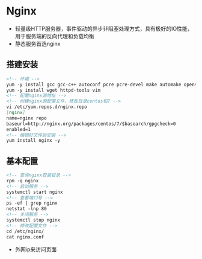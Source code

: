 # Nginx
- 轻量级HTTP服务器，事件驱动的异步非阻塞处理方式，具有极好的IO性能，用于服务端的反向代理和负载均衡
- 静态服务首选nginx

## 搭建安装
```md
<!-- 环境 -->
yum -y install gcc gcc-c++ autoconf pcre pcre-devel make automake openssl openssl-devel
yum -y install wget httpd-tools vim
<!-- 配置nginx源地址 -->
<!-- 创建nginx源配置文件，修改目录centos和7 -->
vi /etc/yum.repos.d/nginx.repo
[nginx]
name=nginx repo
baseurl=http://nginx.org/packages/centos/7/$basearch/gpgcheck=0
enabled=1
<!-- 编辑好文件后安装 -->
yum install nginx -y
```

## 基本配置
```md
<!-- 查询nginx安装目录 -->
rpm -q nginx
<!-- 启动服务 -->
systemctl start nginx
<!-- 查看端口号 -->
ps -ef | grep nginx
netstat -lnp 80
<!-- 关闭服务 -->
systemctl stop nginx
<!-- 修改配置文件 -->
cd /etc/nginx/
cat nginx.conf
```
- 外网ip来访问页面
















